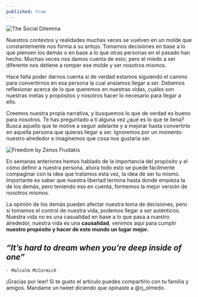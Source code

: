 ```yaml
---
published: true
---
```

![The Social Dilemma]({{site.baseurl}}/images/dilemma.jpg)


Nuestros contextos y realidades muchas veces se vuelven en un molde que constantemente nos forma a su antojo. Tomamos decisiones en base a lo que piensen los demás o en base a lo que otras personas en el pasado han hecho. Muchas veces nos damos cuenta de esto, pero el miedo a ser diferente nos detiene a romper ese molde y ser nosotros mismos.

Hace falta poder darnos cuenta si de verdad estamos siguiendo el camino para convertirnos en esa persona la cual ansiamos llegar a ser. Debemos reflexionar acerca de lo que queremos en nuestras vidas, cuáles son nuestras metas y propósitos y nosotros hacer lo necesario para llegar a ello.

Creemos nuestra propia narrativa, y busquemos lo que de verdad es bueno para nosotros. Te has preguntado a ti alguna vez ¿qué es lo que te llena? Busca aquello que te motive a seguir adelante y a mejorar hasta convertirte en aquella persona que quieras llegar a ser. Ignoremos por un momento nuestro alrededor e imaginemos que cosa nos gustaría ser.


![Freedom by Zenos Frudakis]({{site.baseurl}}/images/freedom.jpg)


En semanas anteriores hemos hablado de la importancia del propósito y el cómo definir a nuestra persona, ahora todo esto se puede fácilmente compaginar con la idea que tratamos esta vez, la idea de ser tu mismo. Importante es saber que nuestra libertad termina hasta donde empieza la de los demás, pero teniendo eso en cuenta, formemos la mejor versión de nosotros mismos.

La opinión de los demás pueden afectar nuestra toma de decisiones, pero si tomamos el control de nuestra vida, podemos llegar a ser auténticos. Nuestra vida no es una casualidad en base a lo que pasa a nuestro alrededor, nuestra vida es una **causalidad**, venimos aquí para cumplir **nuestro propósito y hacer de este mundo un lugar mejor.**

## _“It’s hard to dream when you’re deep inside of one”_
	- Malcolm McCormick

¡Gracias por leer! Si te gusto el artículo puedes compartirlo con tu familia y amigos. Mandame un tweet diciendo que opinaste a @rj_olmedo.
